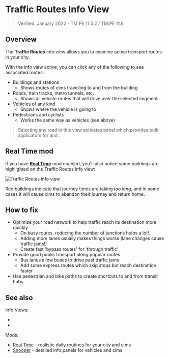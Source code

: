 # Traffic Routes Info View

> Verified: January 2022 - TM:PE 11.5.2 / TM:PE 11.6

## Overview

The **Traffic Routes** info view allows you to examine active transport routes in your city.

With the info view active, you can click any of the following to see associated routes:

* Buildings and stations
    * Shows routes of cims travelling to and from the building
* Roads, train tracks, metro tunnels, etc.
    * Shows all vehicle routes that will drive over the selected segment
* Vehicles of any kind
    * Shows where the vehicle is going to
* Pedestrians and cyclists
    * Works the same way as vehicles (see above)

> Selecting any road in this view activates [](Adjust-Roads.md) panel which provides bulk applicators
> for [](High-Priority-Roads.md) and [](Roundabout-Policies.md).

## Real Time mod

If you have [**Real Time**](https://steamcommunity.com/sharedfiles/filedetails/?id=1420955187) mod enabled, you'll also
notice some buildings are highlighted on the Traffic Routes info view:

![Traffic Routes info view](https://steamuserimages-a.akamaihd.net/ugc/968724911470025976/B6E838B28E3C018C178D09963C95990A1CAE8EB4/?imw=637&imh=358&ima=fit&impolicy=Letterbox&imcolor=%23000000&letterbox=true)

Red buildings indicate that journey times are taking _too long_, and in some cases it will cause cims to abandon their
journey and return home.

## How to fix

* Optimize your road network to help traffic reach its destination more quickly
    * On busy routes, reducing the number of junctions helps a lot!
    * Adding more lanes usually makes things worse (lane changes cause traffic jams!)
    * Create fast 'bypass routes' for 'through traffic'
* Provide good public transport along popular routes
    * Bus lanes allow buses to drive past traffic jams
    * Add some express routes which skip stops but reach destination faster
* Use pedestrian and bike paths to create shortcuts to and from transit hubs

## See also

Info Views:

* [](Public-Transport-Info-View.md)
* [](Traffic-Info-View.md)

Mods:

* [Real Time](https://steamcommunity.com/sharedfiles/filedetails/?id=1420955187) - realistic daily routines for your
  city and cims
* [Snooper](https://steamcommunity.com/sharedfiles/filedetails/?id=1435741602) - detailed info panels for vehicles and
  cims